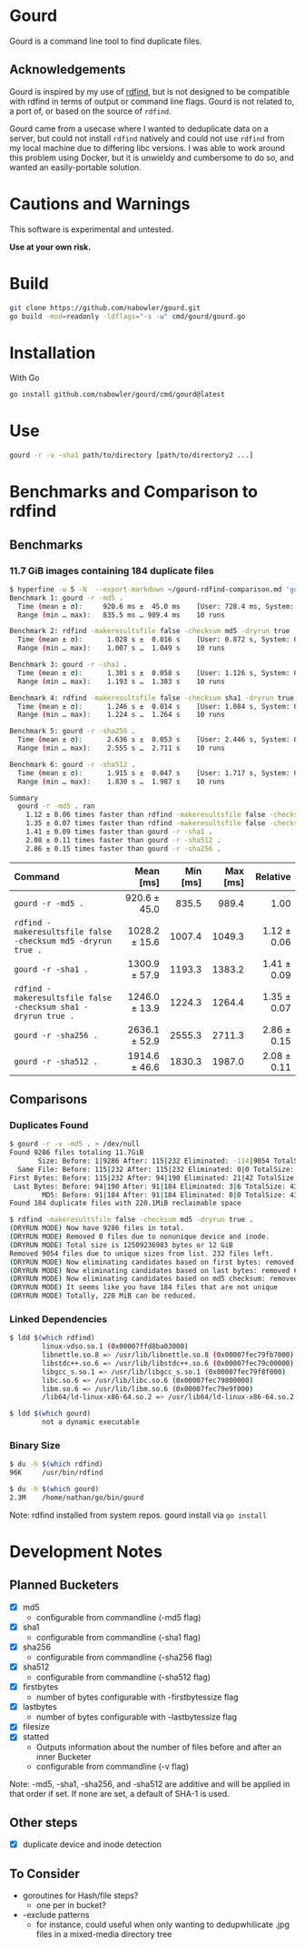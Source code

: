 # Gourd

Gourd is a command line tool to find duplicate files.

## Acknowledgements

Gourd is inspired by my use of [rdfind](https://github.com/pauldreik/rdfind), but is not designed to be compatible with rdfind in terms of output or command line flags. Gourd is not related to, a port of, or based on the source of `rdfind`.

Gourd came from a usecase where I wanted to deduplicate data on a server, but could not install `rdfind` natively and could not use `rdfind` from my local machine due to differing libc versions. I was able to work around this problem using Docker, but it is unwieldy and cumbersome to do so, and wanted an easily-portable solution.

# Cautions and Warnings

This software is experimental and untested.

**Use at your own risk.**

# Build

```sh
git clone https://github.com/nabowler/gourd.git
go build -mod=readonly -ldflags="-s -w" cmd/gourd/gourd.go
```

# Installation

With Go
```bash
go install github.com/nabowler/gourd/cmd/gourd@latest
```

# Use

```bash
gourd -r -v -sha1 path/to/directory [path/to/directory2 ...]
```

# Benchmarks and Comparison to rdfind

## Benchmarks

### 11.7 GiB images containing 184 duplicate files

```sh
$ hyperfine -w 5 -N  --export-markdown ~/gourd-rdfind-comparison.md 'gourd -r -md5 .' 'rdfind -makeresultsfile false -checksum md5 -dryrun true .' 'gourd -r -sha1 .' 'rdfind -makeresultsfile false -checksum sha1 -dryrun true .' 'gourd -r -sha256 .' 'gourd -r -sha512 .'
Benchmark 1: gourd -r -md5 .
  Time (mean ± σ):     920.6 ms ±  45.0 ms    [User: 728.4 ms, System: 216.5 ms]
  Range (min … max):   835.5 ms … 989.4 ms    10 runs

Benchmark 2: rdfind -makeresultsfile false -checksum md5 -dryrun true .
  Time (mean ± σ):      1.028 s ±  0.016 s    [User: 0.872 s, System: 0.152 s]
  Range (min … max):    1.007 s …  1.049 s    10 runs

Benchmark 3: gourd -r -sha1 .
  Time (mean ± σ):      1.301 s ±  0.058 s    [User: 1.126 s, System: 0.200 s]
  Range (min … max):    1.193 s …  1.383 s    10 runs

Benchmark 4: rdfind -makeresultsfile false -checksum sha1 -dryrun true .
  Time (mean ± σ):      1.246 s ±  0.014 s    [User: 1.084 s, System: 0.158 s]
  Range (min … max):    1.224 s …  1.264 s    10 runs

Benchmark 5: gourd -r -sha256 .
  Time (mean ± σ):      2.636 s ±  0.053 s    [User: 2.446 s, System: 0.216 s]
  Range (min … max):    2.555 s …  2.711 s    10 runs

Benchmark 6: gourd -r -sha512 .
  Time (mean ± σ):      1.915 s ±  0.047 s    [User: 1.717 s, System: 0.222 s]
  Range (min … max):    1.830 s …  1.987 s    10 runs

Summary
  gourd -r -md5 . ran
    1.12 ± 0.06 times faster than rdfind -makeresultsfile false -checksum md5 -dryrun true .
    1.35 ± 0.07 times faster than rdfind -makeresultsfile false -checksum sha1 -dryrun true .
    1.41 ± 0.09 times faster than gourd -r -sha1 .
    2.08 ± 0.11 times faster than gourd -r -sha512 .
    2.86 ± 0.15 times faster than gourd -r -sha256 .
```

| Command | Mean [ms] | Min [ms] | Max [ms] | Relative |
|:---|---:|---:|---:|---:|
| `gourd -r -md5 .` | 920.6 ± 45.0 | 835.5 | 989.4 | 1.00 |
| `rdfind -makeresultsfile false -checksum md5 -dryrun true .` | 1028.2 ± 15.6 | 1007.4 | 1049.3 | 1.12 ± 0.06 |
| `gourd -r -sha1 .` | 1300.9 ± 57.9 | 1193.3 | 1383.2 | 1.41 ± 0.09 |
| `rdfind -makeresultsfile false -checksum sha1 -dryrun true .` | 1246.0 ± 13.9 | 1224.3 | 1264.4 | 1.35 ± 0.07 |
| `gourd -r -sha256 .` | 2636.1 ± 52.9 | 2555.3 | 2711.3 | 2.86 ± 0.15 |
| `gourd -r -sha512 .` | 1914.6 ± 46.6 | 1830.3 | 1987.0 | 2.08 ± 0.11 |

## Comparisons

### Duplicates Found
```sh
$ gourd -r -v -md5 . > /dev/null
Found 9286 files totaling 11.7GiB
       Size: Before: 1|9286 After: 115|232 Eliminated: -114|9054 TotalSize: 447.6MiB Took: 139.169211ms
  Same File: Before: 115|232 After: 115|232 Eliminated: 0|0 TotalSize: 447.6MiB Took: 55.478µs
First Bytes: Before: 115|232 After: 94|190 Eliminated: 21|42 TotalSize: 435.2MiB Took: 2.647062ms
 Last Bytes: Before: 94|190 After: 91|184 Eliminated: 3|6 TotalSize: 434.1MiB Took: 2.074249ms
        MD5: Before: 91|184 After: 91|184 Eliminated: 0|0 TotalSize: 434.1MiB Took: 638.124048ms
Found 184 duplicate files with 220.1MiB reclaimable space
```

```sh
$ rdfind -makeresultsfile false -checksum md5 -dryrun true .                                                                                                       (DRYRUN MODE) Now scanning ".", found 9286 files.
(DRYRUN MODE) Now have 9286 files in total.
(DRYRUN MODE) Removed 0 files due to nonunique device and inode.
(DRYRUN MODE) Total size is 12509236983 bytes or 12 GiB
Removed 9054 files due to unique sizes from list. 232 files left.
(DRYRUN MODE) Now eliminating candidates based on first bytes: removed 42 files from list. 190 files left.
(DRYRUN MODE) Now eliminating candidates based on last bytes: removed 6 files from list. 184 files left.
(DRYRUN MODE) Now eliminating candidates based on md5 checksum: removed 0 files from list. 184 files left.
(DRYRUN MODE) It seems like you have 184 files that are not unique
(DRYRUN MODE) Totally, 220 MiB can be reduced.
```

### Linked Dependencies
```sh
$ ldd $(which rdfind)
        linux-vdso.so.1 (0x00007ffd8ba03000)
        libnettle.so.8 => /usr/lib/libnettle.so.8 (0x00007fec79fb7000)
        libstdc++.so.6 => /usr/lib/libstdc++.so.6 (0x00007fec79c00000)
        libgcc_s.so.1 => /usr/lib/libgcc_s.so.1 (0x00007fec79f8f000)
        libc.so.6 => /usr/lib/libc.so.6 (0x00007fec79800000)
        libm.so.6 => /usr/lib/libm.so.6 (0x00007fec79e9f000)
        /lib64/ld-linux-x86-64.so.2 => /usr/lib64/ld-linux-x86-64.so.2 (0x00007fec7a06f000)

$ ldd $(which gourd)
        not a dynamic executable
```

### Binary Size

```sh
$ du -h $(which rdfind)
96K     /usr/bin/rdfind

$ du -h $(which gourd)
2.3M    /home/nathan/go/bin/gourd
```

Note: rdfind installed from system repos. gourd install via `go install`



# Development Notes
## Planned Bucketers

- [x] md5
  - configurable from commandline (-md5 flag)
- [x] sha1
  - configurable from commandline (-sha1 flag)
- [x] sha256
  - configurable from commandline (-sha256 flag)
- [x] sha512
  - configurable from commandline (-sha512 flag)
- [x] firstbytes
  - number of bytes configurable with -firstbytessize flag
- [x] lastbytes
  - number of bytes configurable with -lastbytessize flag
- [x] filesize
- [x] statted
  - Outputs information about the number of files before and after an inner Bucketer
  - configurable from commandline (-v flag)

Note: -md5, -sha1, -sha256, and -sha512 are additive and will be applied in that order if set. If none are set, a default of SHA-1 is used.

## Other steps

- [x] duplicate device and inode detection

## To Consider

- goroutines for Hash/file steps?
  - one per in bucket?
- -exclude patterns
  - for instance, could useful when only wanting to dedupwhilicate .jpg files in a mixed-media directory tree
